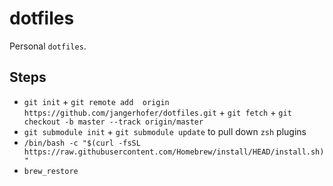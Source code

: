 # dotfiles
Personal `dotfiles`.


## Steps
- `git init` + `git remote add  origin  https://github.com/jangerhofer/dotfiles.git` + `git fetch` + `git checkout -b master --track origin/master`
- `git submodule init` + `git submodule update` to pull down `zsh` plugins
- `/bin/bash -c "$(curl -fsSL https://raw.githubusercontent.com/Homebrew/install/HEAD/install.sh)"`
- `brew_restore`
